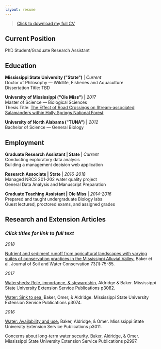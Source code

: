 ```yaml
---
layout: resume
---
```


> [Click to download my full CV](https://github.com/AldridgeCaleb/aldridgecaleb.github.io/blob/master/_docs/Aldridge_CV_2018-02-20.pdf)

## Current Position

PhD Student/Graduate Research Assistant



## Education

__Mississippi State University ("State")__ | _Current_  
    Doctor of Philosophy — Wildlife, Fisheries and Aquaculture  
    Dissertation Title: TBD  

__University of Mississippi ("Ole Miss")__ | _2017_  
    Master of Science — Biological Sciences  
    Thesis Title: [The Effect of Road Crossings on Stream-associated Salamanders within Holly Springs National Forest](https://search.proquest.com/pqdtglobal/docview/1925911777/previewPDF/C545681D238C470FPQ/1?accountid=34815)  

__University of North Alabama ("TUNA")__ | _2012_  
    Bachelor of Science — General Biology  



## Employment

__Graduate Research Assistant | State__ | _Current_  
    Conducting exploratory data analysis  
    Building a management decision web application  

__Research Associate | State__ | _2016-2018_  
    Managed NRCS 201-202 water quality project  
    General Data Analysis and Manuscript Preparation  

__Graduate Teaching Assistant | Ole Miss__ | _2014-2016_  
    Prepared and taught undergraduate Biology labs  
    Guest lectured, proctored exams, and assigned grades


## Research and Extension Articles
### _Click titles for link to full text_

_2018_

[Nutrient and sediment runoff from agricultural landscapes with varying suites of conservation practices in the Mississippi Alluvial Valley.](http://www.jswconline.org/content/73/1/75.short) Baker et al. Journal of Soil and Water Conservation 73(1):75-85.

_2017_

[Watersheds: Role, importance, & stewardship.](http://extension.msstate.edu/sites/default/files/publications/publications/p3082.pdf) Aldridge & Baker. Mississippi State University Extension Service Publications p3082.

[Water: Sink to sea.](http://extension.msstate.edu/sites/default/files/publications/publications/p3074.pdf) Baker, Omer, & Aldridge. Mississippi State University Extension Service Publications p3074.

_2016_

[Water: Availability and use.](http://extension.msstate.edu/sites/default/files/publications/publications/p3011.pdf) Baker, Aldridge, & Omer. Mississippi State University Extension Service Publications p3011.

[Concerns about long-term water security.](http://extension.msstate.edu/sites/default/files/publications/publications/p2997.pdf) Baker, Aldridge, & Omer. Mississippi State University Extension Service Publications p2997.



<!-- ### Footer

Last updated: 2018-02-09 -->
